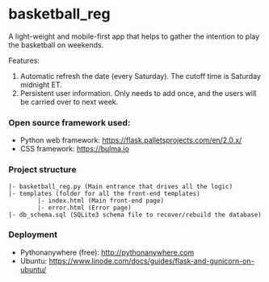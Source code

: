 
# basketball_reg

A light-weight and mobile-first app that helps to gather the intention to play the basketball on weekends.

Features:
1. Automatic refresh the date (every Saturday). The cutoff time is Saturday midnight ET.
2. Persistent user information. Only needs to add once, and the users will be carried over to next week.

### Open source framework used:
- Python web framework: https://flask.palletsprojects.com/en/2.0.x/
- CSS framework: https://bulma.io

### Project structure
```
|- basketball_reg.py (Main entrance that drives all the logic)
|- templates (folder for all the front-end templates)
        |- index.html (Main front-end page)
        |- error.html (Error page)
|- db_schema.sql (SQLite3 schema file to recover/rebuild the database)
```

### Deployment
- Pythonanywhere (free): http://pythonanywhere.com
- Ubuntu: https://www.linode.com/docs/guides/flask-and-gunicorn-on-ubuntu/
